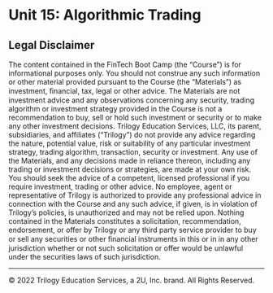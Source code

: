 # Unit 15: Algorithmic Trading

## Legal Disclaimer

The content contained in the FinTech Boot Camp (the “Course”) is for informational purposes only. You should not construe any such information or other material provided pursuant to the Course (the “Materials”) as investment, ﬁnancial, tax, legal or other advice. The Materials are not investment advice and any observations concerning any security, trading algorithm or investment strategy provided in the Course is not a recommendation to buy, sell or hold such investment or security or to make any other investment decisions. Trilogy Education Services, LLC, its parent, subsidiaries, and affiliates (“Trilogy”) do not provide any advice regarding the nature, potential value, risk or suitability of any particular investment strategy, trading algorithm, transaction, security or investment. Any use of the Materials, and any decisions made in reliance thereon, including any trading or investment decisions or strategies, are made at your own risk. You should seek the advice of a competent, licensed professional if you require investment, trading or other advice. No employee, agent or representative of Trilogy is authorized to provide any professional advice in connection with the Course and any such advice, if given, is in violation of Trilogy’s policies, is unauthorized and may not be relied upon. Nothing contained in the Materials constitutes a solicitation, recommendation, endorsement, or offer by Trilogy or any third party service provider to buy or sell any securities or other ﬁnancial instruments in this or in in any other jurisdiction whether or not such solicitation or offer would be unlawful under the securities laws of such jurisdiction.

---

© 2022 Trilogy Education Services, a 2U, Inc. brand. All Rights Reserved.
